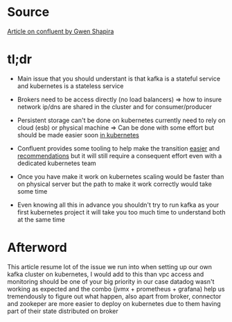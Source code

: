 # Source

[Article on confluent by Gwen Shapira](https://www.confluent.io/blog/apache-kafka-kubernetes-could-you-should-you)

# tl;dr

+ Main issue that you should understant is that kafka is a stateful service and kubernetes is a stateless service  

+ Brokers need to be access directly (no load balancers) => how to insure network ip/dns are shared in the cluster and for consumer/producer  

+ Persistent storage can't be done on kubernetes currently need to rely on cloud (esb) or physical machine => Can be done with some effort but should be made easier soon [in kubernetes](https://kubernetes.io/docs/concepts/storage/persistent-volumes/)  

+ Confluent provides some tooling to help make the transition [easier](https://github.com/confluentinc/cp-ansible) and [recommendations](https://www.confluent.io/resources/recommendations-for-deploying-apache-kafka-on-kubernetes) but it will still require a consequent effort even with a dedicated kubernetes team  

+ Once you have make it work on kubernetes scaling would be faster than on physical server but the path to make it work correctly would take some time  

+ Even knowing all this in advance you shouldn't try to run kafka as your first kubernetes project it will take you too much time to understand both at the same time  

# Afterword

This article resume lot of the issue we run into when setting up our own kafka cluster on kubernetes, I would add to this than vpc access and monitoring should be one of your big priority in our case datadog wasn't working as expected and the combo (jvmx + prometheus + grafana) help us tremendously to figure out what happen, also apart from broker, connector and zookeper are more easier to deploy on kubernetes due to them having part of their state distributed on broker
